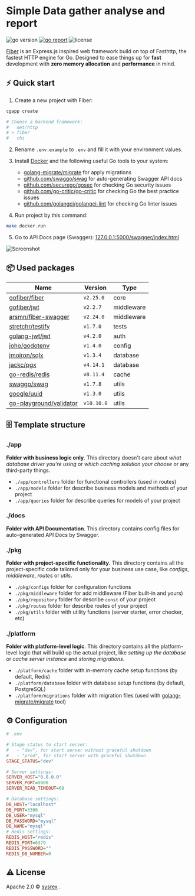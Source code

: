 # Simple Data gather analyse and report

<img src="https://img.shields.io/badge/Go-1.17+-00ADD8?style=for-the-badge&logo=go" alt="go version" />&nbsp;<a href="https://goreportcard.com/report/github.com/sysrex/sdgar" target="_blank"><img src="https://img.shields.io/badge/Go_report-A+-success?style=for-the-badge&logo=none" alt="go report" /></a>&nbsp;<img src="https://img.shields.io/badge/license-Apache_2.0-red?style=for-the-badge&logo=none" alt="license" />

[Fiber](https://gofiber.io/) is an Express.js inspired web framework build on top of Fasthttp, the fastest HTTP engine for Go. Designed to ease things up for **fast** development with **zero memory allocation** and **performance** in mind.

## ⚡️ Quick start

1. Create a new project with Fiber:

```bash
cgapp create

# Choose a backend framework:
#   net/http
# > fiber
#   chi
```

2. Rename `.env.example` to `.env` and fill it with your environment values.
3. Install [Docker](https://www.docker.com/get-started) and the following useful Go tools to your system:

   - [golang-migrate/migrate](https://github.com/golang-migrate/migrate#cli-usage) for apply migrations
   - [github.com/swaggo/swag](https://github.com/swaggo/swag) for auto-generating Swagger API docs
   - [github.com/securego/gosec](https://github.com/securego/gosec) for checking Go security issues
   - [github.com/go-critic/go-critic](https://github.com/go-critic/go-critic) for checking Go the best practice issues
   - [github.com/golangci/golangci-lint](https://github.com/golangci/golangci-lint) for checking Go linter issues

4. Run project by this command:

```bash
make docker.run
```

5. Go to API Docs page (Swagger): [127.0.0.1:5000/swagger/index.html](http://127.0.0.1:5000/swagger/index.html)

![Screenshot](https://user-images.githubusercontent.com/11155743/112715187-07dab100-8ef0-11eb-97ea-68d34f2178f6.png)

## 📦 Used packages

| Name                                                                  | Version    | Type       |
| --------------------------------------------------------------------- | ---------- | ---------- |
| [gofiber/fiber](https://github.com/gofiber/fiber)                     | `v2.25.0`  | core       |
| [gofiber/jwt](https://github.com/gofiber/jwt)                         | `v2.2.7`   | middleware |
| [arsmn/fiber-swagger](https://github.com/arsmn/fiber-swagger)         | `v2.24.0`  | middleware |
| [stretchr/testify](https://github.com/stretchr/testify)               | `v1.7.0`   | tests      |
| [golang-jwt/jwt](https://github.com/golang-jwt/jwt)                   | `v4.2.0`   | auth       |
| [joho/godotenv](https://github.com/joho/godotenv)                     | `v1.4.0`   | config     |
| [jmoiron/sqlx](https://github.com/jmoiron/sqlx)                       | `v1.3.4`   | database   |
| [jackc/pgx](https://github.com/jackc/pgx)                             | `v4.14.1`  | database   |
| [go-redis/redis](https://github.com/go-redis/redis)                   | `v8.11.4`  | cache      |
| [swaggo/swag](https://github.com/swaggo/swag)                         | `v1.7.8`   | utils      |
| [google/uuid](https://github.com/google/uuid)                         | `v1.3.0`   | utils      |
| [go-playground/validator](https://github.com/go-playground/validator) | `v10.10.0` | utils      |

## 🗄 Template structure

### ./app

**Folder with business logic only**. This directory doesn't care about _what database driver you're using_ or _which caching solution your choose_ or any third-party things.

- `./app/controllers` folder for functional controllers (used in routes)
- `./app/models` folder for describe business models and methods of your project
- `./app/queries` folder for describe queries for models of your project

### ./docs

**Folder with API Documentation**. This directory contains config files for auto-generated API Docs by Swagger.

### ./pkg

**Folder with project-specific functionality**. This directory contains all the project-specific code tailored only for your business use case, like _configs_, _middleware_, _routes_ or _utils_.

- `./pkg/configs` folder for configuration functions
- `./pkg/middleware` folder for add middleware (Fiber built-in and yours)
- `./pkg/repository` folder for describe `const` of your project
- `./pkg/routes` folder for describe routes of your project
- `./pkg/utils` folder with utility functions (server starter, error checker, etc)

### ./platform

**Folder with platform-level logic**. This directory contains all the platform-level logic that will build up the actual project, like _setting up the database_ or _cache server instance_ and _storing migrations_.

- `./platform/cache` folder with in-memory cache setup functions (by default, Redis)
- `./platform/database` folder with database setup functions (by default, PostgreSQL)
- `./platform/migrations` folder with migration files (used with [golang-migrate/migrate](https://github.com/golang-migrate/migrate) tool)

## ⚙️ Configuration

```ini
# .env

# Stage status to start server:
#   - "dev", for start server without graceful shutdown
#   - "prod", for start server with graceful shutdown
STAGE_STATUS="dev"

# Server settings:
SERVER_HOST="0.0.0.0"
SERVER_PORT=5000
SERVER_READ_TIMEOUT=60

# Database settings:
DB_HOST="localhost"
DB_PORT=3306
DB_USER="mysql"
DB_PASSWORD="mysql"
DB_NAME="mysql"
# Redis settings:
REDIS_HOST="redis"
REDIS_PORT=6379
REDIS_PASSWORD=""
REDIS_DB_NUMBER=0
```

## ⚠️ License

Apache 2.0 &copy; [sysrex](https://sysrex.tech/) .